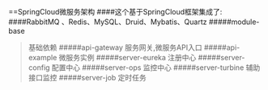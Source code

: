 ==SpringCloud微服务架构
####这个基于SpringCloud框架集成了:
####RabbitMQ 、Redis、MySQL、Druid、Mybatis、Quartz
#####module-base
>基础依赖
#####api-gateway
>服务网关,微服务API入口
#####api-example
>微服务实例
#####server-eureka
>注册中心
#####server-config
>配置中心
#####server-ops
>监控中心
#####server-turbine
>辅助接口监控
#####server-job
>定时任务
